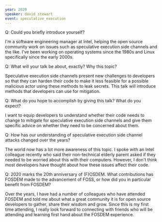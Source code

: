 ```yaml
---
year: 2020
speaker: david_stewart 
event: speculative_execution 
---
```


Q: Could you briefly introduce yourself?

I'm a software engineering manager at Intel, helping the open source community work on issues such as speculative execution side channels and the like. I've been working on operating systems since the 1980s and Linux specifically since the early 2000s.

Q: What will your talk be about, exactly? Why this topic?

Speculative execution side channels present new challenges to developers so that they can harden their code to make it less feasible for a possible malicious actor using these methods to leak secrets. This talk will introduce methods that developers can use for mitigation.

Q: What do you hope to accomplish by giving this talk? What do you expect?

I want to equip developers to understand whether their code needs to change to mitigate for speculative execution side channels and give them specific advice on whether they need to be concerned about them.

Q: How has our understanding of speculative execution side channel attacks changed over the years?

The world now has a lot more awareness of this topic. I spoke with an Intel colleague recently who said their non-technical elderly parent asked if they needed to be worried about this with their computers. However, I don't think most developers have thought about how these issues affect their code. 

Q: 2020 marks the 20th anniversary of (F)OSDEM. What contributions has FOSDEM made to the advancement of FOSS, or how did you in particular benefit from FOSDEM?

Over the years, I have had a number of colleagues who have attended FOSDEM and told me about what a great community it is for open source developers to gather, share their wisdom and grow. Since this is my first time attending, I really look forward to connecting with friends who will be attending and learning first hand about the FOSDEM experience.
